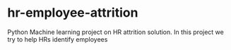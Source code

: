 # hr-employee-attrition
Python Machine learning project on HR attrition solution. In this project we try to help HRs identify employees
